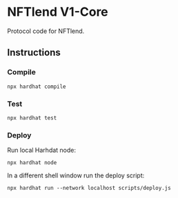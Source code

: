 # NFTlend V1-Core

Protocol code for NFTlend.

## Instructions

### Compile

```shell
npx hardhat compile
```

### Test

```shell
npx hardhat test
```

### Deploy

Run local Harhdat node:
```shell
npx hardhat node
```

In a different shell window run the deploy script:
```shell
npx hardhat run --network localhost scripts/deploy.js
```
